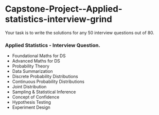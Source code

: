 # Capstone-Project--Applied-statistics-interview-grind
Your task is to write the solutions for any 50 interview questions out of 80.

### Applied Statistics - Interview Question.
* Foundational Maths for DS
* Advanced Maths for DS
* Probability Theory
* Data Summarization
* Discrete Probability Distributions
* Continuous Probability Distributions
* Joint Distribution
* Sampling & Statistical Inference
* Concept of Confidence
* Hypothesis Testing
* Experiment Design


